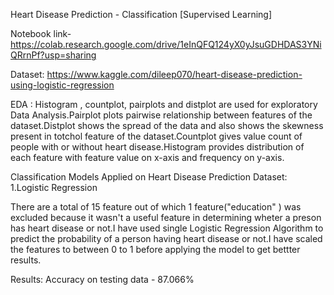 Heart Disease Prediction -
Classification [Supervised Learning]

Notebook link-
https://colab.research.google.com/drive/1eInQFQ124yX0yJsuGDHDAS3YNiQRrnPf?usp=sharing

Dataset: 
https://www.kaggle.com/dileep070/heart-disease-prediction-using-logistic-regression

EDA :
Histogram , countplot, pairplots and distplot are used for exploratory Data Analysis.Pairplot plots pairwise relationship between features of the dataset.Distplot shows the spread of the data and also shows the skewness present in totchol feature of the dataset.Countplot gives value count of people with or without heart disease.Histogram provides distribution of each feature with feature value on x-axis and frequency on y-axis.

Classification Models Applied on Heart Disease Prediction Dataset:
1.Logistic Regression

There are a total of 15 feature out of which 1 feature("education" ) was excluded because it wasn't a useful feature in determining wheter a preson has heart disease or not.I have used single Logistic Regression Algorithm to predict the probability of a person having heart disease or not.I have scaled the features to between 0 to 1 before applying the model to get bettter results.


Results:
Accuracy on testing data  - 87.066%